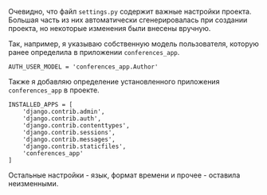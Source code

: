 Очевидно, что файл `settings.py` содержит важные настройки проекта. 
Большая часть из них автоматически сгенерировалась при создании проекта, но некоторые изменения были внесены вручную.

Так, например, я указываю собственную модель пользователя, которую ранее определила в приложении `conferences_app`.
```
AUTH_USER_MODEL = 'conferences_app.Author'
```

Также я добавляю определение установленного приложения `conferences_app` в проекте.
```
INSTALLED_APPS = [
    'django.contrib.admin',
    'django.contrib.auth',
    'django.contrib.contenttypes',
    'django.contrib.sessions',
    'django.contrib.messages',
    'django.contrib.staticfiles',
    'conferences_app'
]
```
Остальные настройки - язык, формат времени и прочее - оставила неизменными.